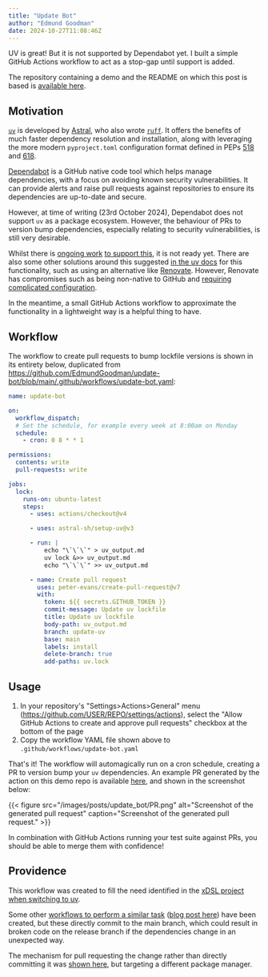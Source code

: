 ```yaml
---
title: "Update Bot"
author: "Edmund Goodman"
date: 2024-10-27T11:08:46Z
---
```


UV is great! But it is not supported by Dependabot yet. I built a
simple GitHub Actions workflow to act as a stop-gap until support is added.

<!--more-->

The repository containing a demo and the README on which this post is based
is [available here](https://github.com/EdmundGoodman/update-bot).

## Motivation

[`uv`](https://docs.astral.sh/uv/) is developed by [Astral](https://astral.sh/),
who also wrote [`ruff`](https://docs.astral.sh/ruff/). It offers the benefits of
much faster dependency resolution and installation, along with leveraging the
more modern `pyproject.toml` configuration format defined in PEPs
[518](https://peps.python.org/pep-0518/) and
[618](https://peps.python.org/pep-0621/).

[Dependabot](https://docs.github.com/en/code-security/getting-started/dependabot-quickstart-guide#about-dependabot) is a GitHub native code tool
which helps manage dependencies, with a focus on avoiding known security
vulnerabilities. It can provide alerts and raise pull requests against
repositories to ensure its dependencies are up-to-date and secure.

However, at time of writing (23rd October 2024), Dependabot does not support
`uv` as a package ecosystem. However, the behaviour of PRs to version bump
dependencies, especially relating to security vulnerabilities, is still very
desirable.

Whilst there is [ongoing work](https://github.com/dependabot/dependabot-core/issues/10039)
[to support this](https://github.com/dependabot/dependabot-core/issues/10478),
it is not ready yet. There are also some other solutions around this suggested
[in the uv docs](https://docs.astral.sh/uv/guides/integration/dependency-bots/)
for this functionality, such as using an alternative like
[Renovate](https://github.com/renovatebot/renovate). However, Renovate has
compromises such as being non-native to GitHub and
[requiring complicated configuration](https://docs.renovatebot.com/getting-started/running/).

In the meantime, a small GitHub Actions workflow to approximate the
functionality in a lightweight way is a helpful thing to have.

## Workflow

The workflow to create pull requests to bump lockfile versions is shown in its
entirety below, duplicated from
<https://github.com/EdmundGoodman/update-bot/blob/main/.github/workflows/update-bot.yaml>:

```yaml
name: update-bot

on:
  workflow_dispatch:
  # Set the schedule, for example every week at 8:00am on Monday
  schedule:
    - cron: 0 8 * * 1

permissions:
  contents: write
  pull-requests: write

jobs:
  lock:
    runs-on: ubuntu-latest
    steps:
      - uses: actions/checkout@v4

      - uses: astral-sh/setup-uv@v3

      - run: |
          echo "\`\`\`" > uv_output.md
          uv lock &>> uv_output.md
          echo "\`\`\`" >> uv_output.md

      - name: Create pull request
        uses: peter-evans/create-pull-request@v7
        with:
          token: ${{ secrets.GITHUB_TOKEN }}
          commit-message: Update uv lockfile
          title: Update uv lockfile
          body-path: uv_output.md
          branch: update-uv
          base: main
          labels: install
          delete-branch: true
          add-paths: uv.lock
```

## Usage

1. In your repository's "Settings>Actions>General" menu (<https://github.com/USER/REPO/settings/actions>),
   select the "Allow GitHub Actions to create and approve pull requests" checkbox
   at the bottom of the page
2. Copy the workflow YAML file shown above to `.github/workflows/update-bot.yaml`

That's it! The workflow will automagically run on a cron schedule, creating
a PR to version bump your `uv` dependencies. An example PR generated by the
action on this demo repo is available
[here](https://github.com/EdmundGoodman/update-bot/pull/3), and shown in the
screenshot below:

{{< figure
    src="/images/posts/update_bot/PR.png"
    alt="Screenshot of the generated pull request"
    caption="Screenshot of the generated pull request." >}}

In combination with GitHub Actions running your test suite against PRs, you
should be able to merge them with confidence!

## Providence

This workflow was created to fill the need identified in the
[xDSL project when switching to uv](https://github.com/xdslproject/xdsl/pull/3294#pullrequestreview-2364817663).

Some other [workflows to perform a similar task](https://github.com/cookiecutter/cookiecutter-django/pull/5422/files#diff-7d4a36230fcdffc1f740d6dee07ed4c50c4dbc6874d26515a7649c089ede1bb7)
([blog post here](https://browniebroke.com/blog/keep-uv.lock-file-up-to-date-with-dependabot-updates/))
have been created, but these directly commit to the main branch, which could
result in broken code on the release branch if the dependencies change in an
unexpected way.

The mechanism for pull requesting the change rather than directly committing it
was [shown here](https://pixi.sh/dev/advanced/updates_github_actions/), but
targeting a different package manager.
